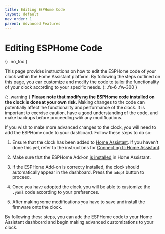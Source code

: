 ```yaml
---
title: Editing ESPHome Code
layout: default
nav_order: 1
parent: Advanced Features
---
```


# Editing ESPHome Code

{: .no_toc }

This page provides instructions on how to edit the ESPHome code of your clock within the Home Assistant platform. By following the steps outlined on this page, you can customize and modify the code to tailor the functionality of your clock according to your specific needs.
{: .fs-6 .fw-300 }

{: .warning }
**Please note that modifying the ESPHome code installed on the clock is done at your own risk.** Making changes to the code can potentially affect the functionality and performance of the clock. It is important to exercise caution, have a good understanding of the code, and make backups before proceeding with any modifications.

If you wish to make more advanced changes to the clock, you will need to add the ESPHome code to your dashboard. Follow these steps to do so:

1. Ensure that the clock has been added to [Home Assistant](https://www.home-assistant.io/). If you haven't done this yet, refer to the instructions for [Connecting to Home Assistant](https://skyextechnologies.github.io/word-clock-one/home-assistant.html).

2. Make sure that the ESPHome Add-on [is installed](https://esphome.io/guides/getting_started_hassio.html) in Home Assistant.

3. If the ESPHome Add-on is correctly installed, the clock should automatically appear in the dashboard. Press the `adopt` button to proceed.

4. Once you have adopted the clock, you will be able to customize the `.yaml` code according to your preferences.

5. After making some modifications you have to save and install the firmware onto the clock.

By following these steps, you can add the ESPHome code to your Home Assistant dashboard and begin making advanced customizations to your clock.